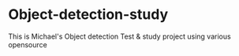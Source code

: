 # Object-detection-study
This is Michael's Object detection Test &amp; study project using various opensource
